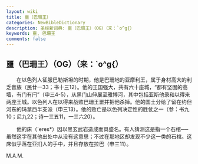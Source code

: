 ```yaml
---
layout: wiki
title: 噩（巴珊王）
categories: NewBibleDictionary
description: 圣经新词典: 噩（巴珊王）（OG）（来：`o^g{）
keywords: 噩, 巴珊王
comments: false
---
```


## 噩（巴珊王）（OG）（来：`o^g{）

　　在以色列人征服巴勒斯坦的时期，他是巴珊地的亚摩利王，属于身材高大的利乏音族（民廿一33；书十三12）。他的王国强大，共有六十座城，“都有坚固的高墙，有门有闩”（申三4-5），从黑门山伸展至雅博河，其中包括亚斯他录和以得来两座王城。以色列人在以得来战败巴珊王噩并把他杀掉。他的国土分给了留在约但河东的玛拿西半支派（申三13）。他的败亡是以色列决定性的胜仗之一（参：书九10；尼九22；诗一三五11，一三六20）。

　　他的床（`eres*）因以黑玄武岩造成而具盛名。有人猜测这是指一个石棺──虽然这字在其他出处中从没有这意思；不过在那地区却发现不少这一类的石棺。这床似乎落在亚扪人的手中，并且存放在拉巴（申三11）。

M.A.M.








